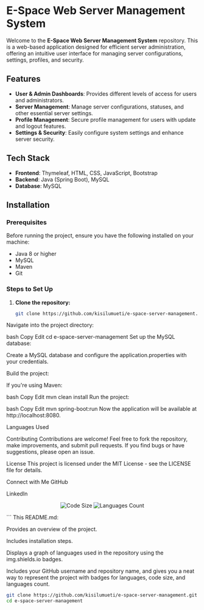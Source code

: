 # E-Space Web Server Management System

Welcome to the **E-Space Web Server Management System** repository. This is a web-based application designed for efficient server administration, offering an intuitive user interface for managing server configurations, settings, profiles, and security.

## Features

- **User & Admin Dashboards**: Provides different levels of access for users and administrators.
- **Server Management**: Manage server configurations, statuses, and other essential server settings.
- **Profile Management**: Secure profile management for users with update and logout features.
- **Settings & Security**: Easily configure system settings and enhance server security.

## Tech Stack

- **Frontend**: Thymeleaf, HTML, CSS, JavaScript, Bootstrap
- **Backend**: Java (Spring Boot), MySQL
- **Database**: MySQL

## Installation

### Prerequisites

Before running the project, ensure you have the following installed on your machine:

- Java 8 or higher
- MySQL
- Maven
- Git

### Steps to Set Up

1. **Clone the repository:**

   ```bash
   git clone https://github.com/kisilumueti/e-space-server-management.git


Navigate into the project directory:

bash
Copy
Edit
cd e-space-server-management
Set up the MySQL database:

Create a MySQL database and configure the application.properties with your credentials.

Build the project:

If you're using Maven:

bash
Copy
Edit
mvn clean install
Run the project:

bash
Copy
Edit
mvn spring-boot:run
Now the application will be available at http://localhost:8080.

Languages Used

Contributing
Contributions are welcome! Feel free to fork the repository, make improvements, and submit pull requests. If you find bugs or have suggestions, please open an issue.

License
This project is licensed under the MIT License - see the LICENSE file for details.

Connect with Me
GitHub

LinkedIn

<p align="center"> <img src="https://img.shields.io/github/languages/code-size/kisilumueti/e-space-server-management" alt="Code Size"/> <img src="https://img.shields.io/github/languages/languages-count/kisilumueti/e-space-server-management" alt="Languages Count"/> </p> ```
This README.md:

Provides an overview of the project.

Includes installation steps.

Displays a graph of languages used in the repository using the img.shields.io badges.

Includes your GitHub username and repository name, and gives you a neat way to represent the project with badges for languages, code size, and languages count.







   ```bash
   git clone https://github.com/kisilumueti/e-space-server-management.git
   cd e-space-server-management
